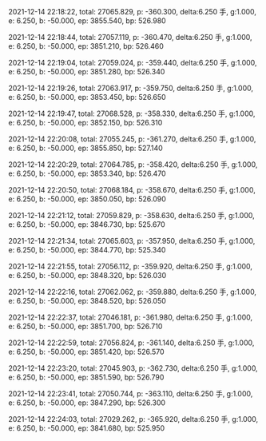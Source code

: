 2021-12-14 22:18:22, total: 27065.829, p: -360.300, delta:6.250 手, g:1.000, e: 6.250, b: -50.000, ep: 3855.540, bp: 526.980

2021-12-14 22:18:44, total: 27057.119, p: -360.470, delta:6.250 手, g:1.000, e: 6.250, b: -50.000, ep: 3851.210, bp: 526.460

2021-12-14 22:19:04, total: 27059.024, p: -359.440, delta:6.250 手, g:1.000, e: 6.250, b: -50.000, ep: 3851.280, bp: 526.340

2021-12-14 22:19:26, total: 27063.917, p: -359.750, delta:6.250 手, g:1.000, e: 6.250, b: -50.000, ep: 3853.450, bp: 526.650

2021-12-14 22:19:47, total: 27068.528, p: -358.330, delta:6.250 手, g:1.000, e: 6.250, b: -50.000, ep: 3852.150, bp: 526.310

2021-12-14 22:20:08, total: 27055.245, p: -361.270, delta:6.250 手, g:1.000, e: 6.250, b: -50.000, ep: 3855.850, bp: 527.140

2021-12-14 22:20:29, total: 27064.785, p: -358.420, delta:6.250 手, g:1.000, e: 6.250, b: -50.000, ep: 3853.340, bp: 526.470

2021-12-14 22:20:50, total: 27068.184, p: -358.670, delta:6.250 手, g:1.000, e: 6.250, b: -50.000, ep: 3850.050, bp: 526.090

2021-12-14 22:21:12, total: 27059.829, p: -358.630, delta:6.250 手, g:1.000, e: 6.250, b: -50.000, ep: 3846.730, bp: 525.670

2021-12-14 22:21:34, total: 27065.603, p: -357.950, delta:6.250 手, g:1.000, e: 6.250, b: -50.000, ep: 3844.770, bp: 525.340

2021-12-14 22:21:55, total: 27056.112, p: -359.920, delta:6.250 手, g:1.000, e: 6.250, b: -50.000, ep: 3848.320, bp: 526.030

2021-12-14 22:22:16, total: 27062.062, p: -359.880, delta:6.250 手, g:1.000, e: 6.250, b: -50.000, ep: 3848.520, bp: 526.050

2021-12-14 22:22:37, total: 27046.181, p: -361.980, delta:6.250 手, g:1.000, e: 6.250, b: -50.000, ep: 3851.700, bp: 526.710

2021-12-14 22:22:59, total: 27056.824, p: -361.140, delta:6.250 手, g:1.000, e: 6.250, b: -50.000, ep: 3851.420, bp: 526.570

2021-12-14 22:23:20, total: 27045.903, p: -362.730, delta:6.250 手, g:1.000, e: 6.250, b: -50.000, ep: 3851.590, bp: 526.790

2021-12-14 22:23:41, total: 27050.744, p: -363.110, delta:6.250 手, g:1.000, e: 6.250, b: -50.000, ep: 3847.290, bp: 526.300

2021-12-14 22:24:03, total: 27029.262, p: -365.920, delta:6.250 手, g:1.000, e: 6.250, b: -50.000, ep: 3841.680, bp: 525.950